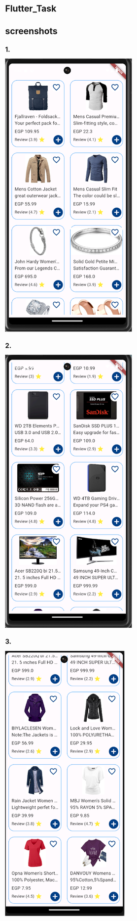 # Flutter_Task

# screenshots

## 1.
![1](screenshots/s1.png)

## 2.
![2](screenshots/s2.png)

## 3.
![3](screenshots/s3.png)

